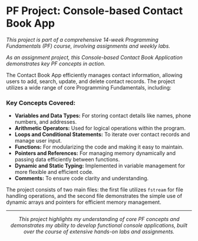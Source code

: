 # PF Project: Console-based Contact Book App

*This project is part of a comprehensive 14-week Programming Fundamentals (PF) course, involving assignments and weekly labs.*

*As an assignment project, this Console-based Contact Book Application demonstrates key PF concepts in action.*

The Contact Book App efficiently manages contact information, allowing users to add, search, update, and delete contact records. The project utilizes a wide range of core Programming Fundamentals, including:

### Key Concepts Covered:

- **Variables and Data Types:** For storing contact details like names, phone numbers, and addresses.
- **Arithmetic Operators:** Used for logical operations within the program.
- **Loops and Conditional Statements:** To iterate over contact records and manage user input.
- **Functions:** For modularizing the code and making it easy to maintain.
- **Pointers and References:** For managing memory dynamically and passing data efficiently between functions.
- **Dynamic and Static Typing:** Implemented in variable management for more flexible and efficient code.
- **Comments:** To ensure code clarity and understanding.

The project consists of two main files: the first file utilizes `fstream` for file handling operations, and the second file demonstrates the simple use of dynamic arrays and pointers for efficient memory management.

---

<p align="center">
  <em>This project highlights my understanding of core PF concepts and demonstrates my ability to develop functional console applications, built over the course of extensive hands-on labs and assignments.</em>
</p>
